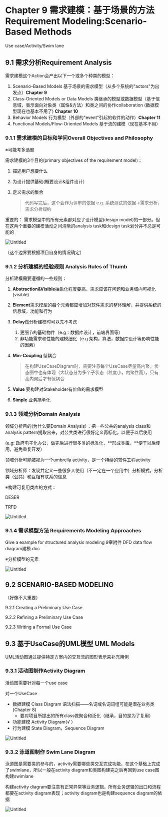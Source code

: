 # Chapter 9 需求建模：基于场景的方法Requirement Modeling:Scenario-Based Methods

Use case/Activity/Swim lane

## 9.1 需求分析Requirement Analysis

需求建模这个Action会产出以下一个或多个种类的模型：

1. Scenario-Based Models  基于场景的需求模型（从多个系统的"actors"为出发点）**Chapter 9**
2. Class-Oriented Models or Data Models 类继承的模型或数据模型（基于信息域，表示面向对象类（属性&方法）和类之间的协作collaboration (数据模型现在也基本不用了) **Chapter 10**
3. Behavior Models 行为模型（外部的"event"引起的软件的动作）**Chapter 11**
4. Functional Models/Flow-Oriented Models 基于流的建模（现在基本不用）

### 9.1.1 需求建模的目标和学问Overall Objectives and Philosophy

※可能考多选题

需求建模的3个目的(primary objectives of the requirement model)：

1. 描述用户想要什么
2. 为设计提供基础(概要设计&组件设计）
3. 定义需求的集合
    
    > 代码写完后，这个会作为评审的依据   e.g. 系统测试的依据→需求分析，需求分析规约
    > 

重要的： 需求模型中的所有元素都对应了设计模型(design model)的一部分。但在这两个重要的建模活动之间清晰的analysis task和design task划分并不总是可能的

![Untitled](Chapter%209%20%E9%9C%80%E6%B1%82%E5%BB%BA%E6%A8%A1%EF%BC%9A%E5%9F%BA%E4%BA%8E%E5%9C%BA%E6%99%AF%E7%9A%84%E6%96%B9%E6%B3%95Requirement%20Modeling%20Scenari%2078c266846b814885bf8d6faa700c2ddf/Untitled.png)

（这个边界要根据项目自身的情况确定）

### 9.1.2 分析建模的经验规则 Analysis Rules of Thumb

分析建模需要遵循的一些规则：

1. **Abstraction&Visible**抽象化程度要高，需求应该在问题和业务域内可视化(visible)
2. **Element**需求模型的每个元素都应增加对软件需求的整体理解，并提供系统的信息域，功能和行为
3. **Delay**做分析建模时可以先不考虑
    1. 更细节的基础物件（e.g：数据库设计，前端界面等）
    2. 非功能需求和性能的建模细化（e.g 架构，算法，数据库设计等影响性能的因素）
4. **Min-Coupling** 低耦合
    
    > 在构建UseCaseDiagram时，需要注意每个UseCase尽量高内聚，状态图中也有体现（大状态分为多个子状态（粒度小，内聚性高），只有高内聚后才有低耦合
    > 
5. **Value** 要构建对Stakeholder有价值的需求模型
6. **Simple** 业务简单化

### 9.1.3 领域分析Domain Analysis

领域分析目的(为什么要Domain Analysis）：把一些公共的analysis class和analysis pattern提取出来，对公共类进行很好定义再标化，以便于以后使用

(e.g: 政府电子化办公，做完后进行很多类的标准化，**形成类库，**便于以后使用，避免重复开发）

领域分析可能被视为一个umbrella activity，是一个持续的软件工程activity

领域分析师：发现并定义一些很多人使用（不一定在一个应用中）分析模式，分析类（公共）和互相有联系的信息

※构建可复用类库的方式：

DESER

TRFD

![Untitled](Chapter%209%20%E9%9C%80%E6%B1%82%E5%BB%BA%E6%A8%A1%EF%BC%9A%E5%9F%BA%E4%BA%8E%E5%9C%BA%E6%99%AF%E7%9A%84%E6%96%B9%E6%B3%95Requirement%20Modeling%20Scenari%2078c266846b814885bf8d6faa700c2ddf/Untitled%201.png)

### 9.1.4 需求模型方法 Requirements Modeling Approaches

Give a example for structured analysis modeling 9章附件 DFD data flow diagram建模.doc

※分析模型的元素

![Untitled](Chapter%209%20%E9%9C%80%E6%B1%82%E5%BB%BA%E6%A8%A1%EF%BC%9A%E5%9F%BA%E4%BA%8E%E5%9C%BA%E6%99%AF%E7%9A%84%E6%96%B9%E6%B3%95Requirement%20Modeling%20Scenari%2078c266846b814885bf8d6faa700c2ddf/Untitled%202.png)

## 9.2 SCENARIO-BASED MODELING

（好像不大重要）

9.2.1 Creating a Preliminary Use Case 

9.2.2 Refining a Preliminary Use Case 

9.2.3 Writing a Formal Use Case

## 9.3 基于UseCase的UML模型 UML Models

UML活动图通过提供特定方案内的交互流的图形表示来补充用例

### 9.3.1 活动图制作Activity Diagram

活动图需要针对每一个use case

对一个UseCase

- 数据建模 Class Diagram 语法扫描——名词或名词词组可能是潜在业务类(Chapter 8)
    - 要对项目所提出的所有class做聚合和泛化（继承，目的是为了复用）
- 功能建模 Activity Diagram(√ ）
- 行为建模 State Diagram，Sequence Diagram

![Untitled](Chapter%209%20%E9%9C%80%E6%B1%82%E5%BB%BA%E6%A8%A1%EF%BC%9A%E5%9F%BA%E4%BA%8E%E5%9C%BA%E6%99%AF%E7%9A%84%E6%96%B9%E6%B3%95Requirement%20Modeling%20Scenari%2078c266846b814885bf8d6faa700c2ddf/Untitled%203.png)

### 9.3.2 泳道图制作 Swim Lane Diagram

泳道图是需要类的参与的，activity需要哪些类交互完成功能，在这个基础上完成了swimlane，所以一般在activity diagram和类图构建完之后再回到use case图构建swimlane

构建activity diagram要注意有正常异常等业务逻辑，所有业务逻辑的出口和流程都要在activity diagram表现；activity diagram也是构建sequence diagram的依据

![Untitled](Chapter%209%20%E9%9C%80%E6%B1%82%E5%BB%BA%E6%A8%A1%EF%BC%9A%E5%9F%BA%E4%BA%8E%E5%9C%BA%E6%99%AF%E7%9A%84%E6%96%B9%E6%B3%95Requirement%20Modeling%20Scenari%2078c266846b814885bf8d6faa700c2ddf/Untitled%204.png)